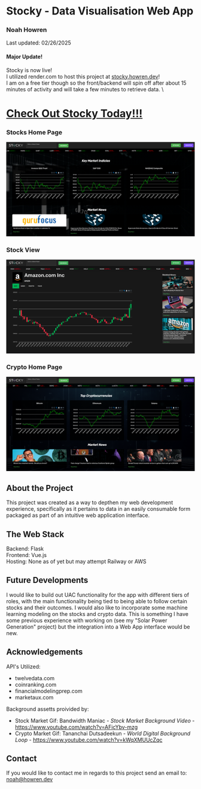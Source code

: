 # Stocky - Data Visualisation Web App
### Noah Howren 
Last updated: 02/26/2025 
#### Major Update!
Stocky is now live! \
I utilized render.com to host this project at [stocky.howren.dev](https://stocky.howren.dev)! \
I am on a free tier though so the front/backend will spin off after about 15 minutes of activity and will take a few minutes to retrieve data. \
# [Check Out Stocky Today!!!](https://stocky.howren.dev)
### Stocks Home Page
![alt text](ProjectImages/Stocks_Home.png)
### Stock View
![alt text](ProjectImages/Stock_View.png)
### Crypto Home Page
![alt text](ProjectImages/Crypto_Home.png)
## About the Project
This project was created as a way to depthen my web development experience, specifically as it pertains to data in an easily consumable form packaged as part of an intuitive web application interface.

## The Web Stack
Backend: Flask \
Frontend: Vue.js \
Hosting: None as of yet but may attempt Railway or AWS

## Future Developments
I would like to build out UAC functionality for the app with different tiers of roles, with the main functionality being tied to being able to follow certain stocks and their outcomes. I would also like to incorporate some machine learning modeling on the stocks and crypto data. This is something I have some previous experience with working on (see my "Solar Power Generation" project) but the integration into a Web App interface would be new.

## Acknowledgements
API's Utilized:
- twelvedata.com
- coinranking.com 
- financialmodelingprep.com
- marketaux.com

Background assetts proivided by:
- Stock Market Gif: Bandwidth Maniac - *Stock Market Background Video* - https://www.youtube.com/watch?v=AFicYbv-mzg 
- Crypto Market Gif: Tananchai Dutsadeekun - *World Digital Background Loop* - https://www.youtube.com/watch?v=kWqXMUUcZqc 

## Contact
If you would like to contact me in regards to this project send an email to:
noah@howren.dev
